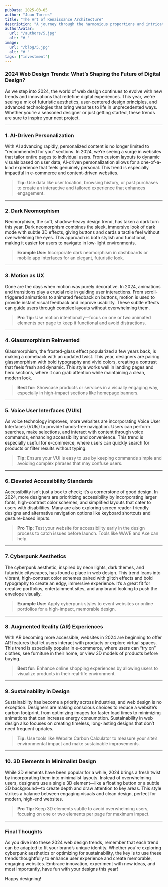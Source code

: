 ```yaml
---
pubDate: 2025-03-05
author: "Juan Torres"
title: "The Art of Renaissance Architecture"
description: "A journey through the harmonious proportions and intricate details of Renaissance architectural masterpieces."
authorAvatar:
  url: "/authors/5.jpg"
  alt: "#_"
image:
  url: "/blog/5.jpg"
  alt: "#_"
tags: ["investment"]
---
```


### 2024 Web Design Trends: What’s Shaping the Future of Digital Design?

As we step into 2024, the world of web design continues to evolve with new trends and innovations that redefine digital experiences. This year, we're seeing a mix of futuristic aesthetics, user-centered design principles, and advanced technologies that bring websites to life in unprecedented ways. Whether you’re a seasoned designer or just getting started, these trends are sure to inspire your next project.

---

### 1. AI-Driven Personalization

With AI advancing rapidly, personalized content is no longer limited to “recommended for you” sections. In 2024, we’re seeing a surge in websites that tailor entire pages to individual users. From custom layouts to dynamic visuals based on user data, AI-driven personalization allows for a one-of-a-kind experience that feels genuinely personal. This trend is especially impactful in e-commerce and content-driven websites.

> **Tip:** Use data like user location, browsing history, or past purchases to create an interactive and tailored experience that enhances engagement.

---

### 2. Dark Neomorphism

Neomorphism, the soft, shadow-heavy design trend, has taken a dark turn this year. Dark neomorphism combines the sleek, immersive look of dark mode with subtle 3D effects, giving buttons and cards a tactile feel without overwhelming the eyes. This approach is both stylish and functional, making it easier for users to navigate in low-light environments.

> **Example Use:** Incorporate dark neomorphism in dashboards or mobile app interfaces for an elegant, futuristic look.

---

### 3. Motion as UX

Gone are the days when motion was purely decorative. In 2024, animations and transitions play a crucial role in guiding user interactions. From scroll-triggered animations to animated feedback on buttons, motion is used to provide instant visual feedback and improve usability. These subtle effects can guide users through complex layouts without overwhelming them.

> **Pro Tip:** Use motion intentionally—focus on one or two animated elements per page to keep it functional and avoid distractions.

---

### 4. Glassmorphism Reinvented

Glassmorphism, the frosted-glass effect popularized a few years back, is making a comeback with an updated twist. This year, designers are pairing glassmorphism with bold typography and vivid colors, creating a contrast that feels fresh and dynamic. This style works well in landing pages and hero sections, where it can grab attention while maintaining a clean, modern look.

> **Best for:** Showcase products or services in a visually engaging way, especially in high-impact sections like homepage banners.

---

### 5. Voice User Interfaces (VUIs)

As voice technology improves, more websites are incorporating Voice User Interfaces (VUIs) to provide hands-free navigation. Users can perform searches, make selections, and interact with content through voice commands, enhancing accessibility and convenience. This trend is especially useful for e-commerce, where users can quickly search for products or filter results without typing.

> **Tip:** Ensure your VUI is easy to use by keeping commands simple and avoiding complex phrases that may confuse users.

---

### 6. Elevated Accessibility Standards

Accessibility isn’t just a box to check; it’s a cornerstone of good design. In 2024, more designers are prioritizing accessibility by incorporating larger fonts, high-contrast color schemes, and simplified layouts that cater to users with disabilities. Many are also exploring screen reader-friendly designs and alternative navigation options like keyboard shortcuts and gesture-based inputs.

> **Pro Tip:** Test your website for accessibility early in the design process to catch issues before launch. Tools like WAVE and Axe can help.

---

### 7. Cyberpunk Aesthetics

The cyberpunk aesthetic, inspired by neon lights, dark themes, and futuristic cityscapes, has found a place in web design. This trend leans into vibrant, high-contrast color schemes paired with glitch effects and bold typography to create an edgy, immersive experience. It’s a great fit for creative portfolios, entertainment sites, and any brand looking to push the envelope visually.

> **Example Use:** Apply cyberpunk styles to event websites or online portfolios for a high-impact, memorable design.

---

### 8. Augmented Reality (AR) Experiences

With AR becoming more accessible, websites in 2024 are beginning to offer AR features that let users interact with products or explore virtual spaces. This trend is especially popular in e-commerce, where users can “try on” clothes, see furniture in their home, or view 3D models of products before buying.

> **Best for:** Enhance online shopping experiences by allowing users to visualize products in their real-life environment.

---

### 9. Sustainability in Design

Sustainability has become a priority across industries, and web design is no exception. Designers are making conscious choices to reduce a website’s carbon footprint, from optimizing images for faster load times to minimizing animations that can increase energy consumption. Sustainability in web design also focuses on creating timeless, long-lasting designs that don’t need frequent updates.

> **Tip:** Use tools like Website Carbon Calculator to measure your site’s environmental impact and make sustainable improvements.

---

### 10. 3D Elements in Minimalist Design

While 3D elements have been popular for a while, 2024 brings a fresh twist by incorporating them into minimalist layouts. Instead of overwhelming users, designers use a single 3D element—like a floating button or a subtle 3D background—to create depth and draw attention to key areas. This style strikes a balance between engaging visuals and clean design, perfect for modern, high-end websites.

> **Pro Tip:** Keep 3D elements subtle to avoid overwhelming users, focusing on one or two elements per page for maximum impact.

---

### Final Thoughts

As you dive into these 2024 web design trends, remember that each trend can be adapted to fit your brand’s unique identity. Whether you're exploring cyberpunk aesthetics or optimizing for sustainability, the key is to use these trends thoughtfully to enhance user experience and create memorable, engaging websites. Embrace innovation, experiment with new ideas, and most importantly, have fun with your designs this year!

Happy designing!
